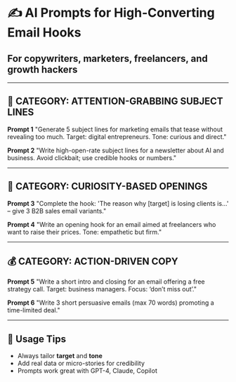 # ✍️ AI Prompts for High-Converting Email Hooks
## For copywriters, marketers, freelancers, and growth hackers

---

## 🎯 CATEGORY: ATTENTION-GRABBING SUBJECT LINES

**Prompt 1**
"Generate 5 subject lines for marketing emails that tease without revealing too much. Target: digital entrepreneurs. Tone: curious and direct."

**Prompt 2**
"Write high-open-rate subject lines for a newsletter about AI and business. Avoid clickbait; use credible hooks or numbers."

---

## 🧠 CATEGORY: CURIOSITY-BASED OPENINGS

**Prompt 3**
"Complete the hook: 'The reason why [target] is losing clients is…' – give 3 B2B sales email variants."

**Prompt 4**
"Write an opening hook for an email aimed at freelancers who want to raise their prices. Tone: empathetic but firm."

---

## 💰 CATEGORY: ACTION-DRIVEN COPY

**Prompt 5**
"Write a short intro and closing for an email offering a free strategy call. Target: business managers. Focus: ‘don’t miss out’."

**Prompt 6**
"Write 3 short persuasive emails (max 70 words) promoting a time-limited deal."

---

## 📖 Usage Tips

- Always tailor **target** and **tone**
- Add real data or micro-stories for credibility
- Prompts work great with GPT-4, Claude, Copilot